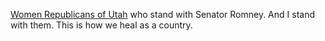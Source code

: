 <a href="https://twitter.com/BillKristol/status/1225872792610103296">Women Republicans of Utah</a> who stand with Senator Romney. And I stand with them. This is how we heal as a country.
